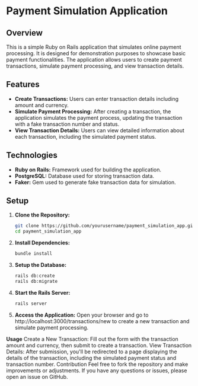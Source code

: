 # Payment Simulation Application

## Overview

This is a simple Ruby on Rails application that simulates online payment processing. It is designed for demonstration purposes to showcase basic payment functionalities. The application allows users to create payment transactions, simulate payment processing, and view transaction details.

## Features

- **Create Transactions:** Users can enter transaction details including amount and currency.
- **Simulate Payment Processing:** After creating a transaction, the application simulates the payment process, updating the transaction with a fake transaction number and status.
- **View Transaction Details:** Users can view detailed information about each transaction, including the simulated payment status.

## Technologies

- **Ruby on Rails:** Framework used for building the application.
- **PostgreSQL:** Database used for storing transaction data.
- **Faker:** Gem used to generate fake transaction data for simulation.

## Setup

1. **Clone the Repository:**
   ```bash
   git clone https://github.com/yourusername/payment_simulation_app.git
   cd payment_simulation_app
   
2. **Install Dependencies:**
   ```bash
   bundle install
   ```

3. **Setup the Database:**
   ```bash
   rails db:create
   rails db:migrate
   ```

4. **Start the Rails Server:**
   ```bash
   rails server
   ```

5. **Access the Application:**
   Open your browser and go to http://localhost:3000/transactions/new to create a new transaction and simulate payment processing.

**Usage**
   Create a New Transaction: Fill out the form with the transaction amount and currency, then submit to create a transaction.
   View Transaction Details: After submission, you'll be redirected to a page displaying the details of the transaction, including the simulated payment status and transaction number.
   Contribution
   Feel free to fork the repository and make improvements or adjustments. If you have any questions or issues, please open an issue on GitHub.

